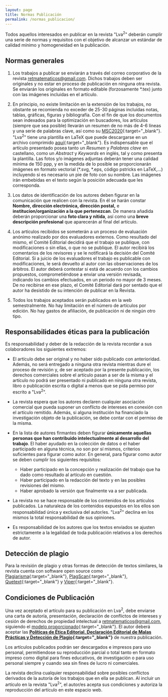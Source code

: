 ```yaml
---
layout: page
title: Normas Publicación
permalink: /normas_publicacion/
---
```


Todos aquellos interesados en publicar en la revista "Lva<sup>2</sup>" deberán cumplir una serie de normas y requisitos con el objetivo de alcanzar un estándar de calidad mínimo y homogeneidad en la publicación.

## Normas generales

1. Los trabajos a publicar se enviarán a través del correo corporativo de la revista [retmatematicos@gmail.com](mailto:retmatematicos@gmail.com). Dichos trabajos deben ser originales y no estar en proceso de publicación en ninguna otra revista. Se enviarán los originales en formato editable (forzosamente *.tex) junto con las imágenes incluidas en el artículo.

2. En principio, no existe limitación en la extensión de los trabajos, no obstante se recomienda no exceder de 25-30 páginas incluidas notas, tablas, gráficas, figuras y bibliografía. Con el fin de que los documentos sean indexados para la optimización en buscadores, los artículos (siempre que sea posible) llevarán un resumen de no más de 4-6 líneas y una serie de palabras clave, así como su [MSC2020](https://msc2020.org){:target="_blank"}.
"Lva<sup>2</sup>" tiene una plantilla en LaTeX que puede descargarse en un archivo comprimido [aquí](https://drive.google.com/file/d/16yJ5cu1Wjj44Z4TCRYDmDnOQdFj-33Qp){:target="_blank"}. Es indispensable que el artículo presentado posea tanto un *Resumen* y *Palabras clave* en castellano, como un *Abstract* y *Keywords* en inglés, tal y como presenta la plantilla.
Las fotos y/o imágenes adjuntas deberán tener una calidad mínima de 150 ppp, y en la medida de lo posible se proporcionarán imágenes en formato vectorial (*.svg, *.eps, código pstricks en LaTeX,...) incluyendo si es necesario un pie de foto con su nombre. Las imágenes irán embebidas en el texto según la posición adecuada que les corresponda.

3. Los datos de identificación de los autores deben figurar en la comunicación que realicen con la revista. En él se harán constar <b>Nombre, dirección electrónica, dirección postal,</b> e <b>institucion/organización a la que pertenezcan</b>. De manera añadida deberán proporcionar una <b>foto clara y nítida</b>, así como una <b>breve descripción profesional</b> que aparecerán al final del artículo.

4. Los artículos recibidos se someterán a un proceso de evaluación anónimo realizado por dos evaluadores externos. Como resultado del mismo, el Comité Editorial decidirá que el trabajo se publique, con modificaciones o sin ellas, o que no se publique. El autor recibirá los comentarios de los revisores y se le notificará la decisión del Comité Editorial. Si a juicio de los evaluadores el trabajo es publicable con modificaciones, le será devuelto al autor con las observaciones de los árbitros. El autor deberá contestar si está de acuerdo con los cambios propuestos, comprometiéndose a enviar una versión revisada, indicando los cambios efectuados, en un periodo no mayor de 3 meses. De no recibirse en ese plazo, el Comité Editorial dará por sentado que el autor ha desistido de su intención de publicar en la Revista.

5. Todos los trabajos aceptados serán publicados en la web semestralmente. No hay limitación en el número de artículos por edición. No hay gastos de afiliación, de publicación ni de ningún otro tipo.

## Responsabilidades éticas para la publicación

Es responsabilidad y deber de la redacción de la revista recordar a sus colaboradores los siguientes extremos:

- El artículo debe ser original y no haber sido publicado con anterioridad. Además, no será entregado a ninguna otra revista mientras dure el proceso de revisión y, de ser aceptado por la presente publicación, los derechos comerciales sobre el artículo pasan a ser de la misma y el artículo no podrá ser presentado ni publicado en ninguna otra revista, libro o publicación escrita o digital a menos que se pida permiso por escrito a "Lva<sup>2</sup>".

- La revista espera que los autores declaren cualquier asociación comercial que pueda suponer un conflicto de intereses en conexión con el artículo remitido. Además, si alguna institución ha financiado la investigación objeto de la publicación, se debe contar con el permiso de la misma.
- En la lista de autores firmantes deben figurar <b>únicamente aquellas personas que han contribuido intelectualmente al desarrollo del trabajo</b>. El haber ayudado en la colección de datos o el haber participado en alguna técnica, no son por sí mismos, criterios suficientes para figurar como autor. En general, para figurar como autor se deben cumplir los siguientes requisitos:
    - Haber participado en la concepción y realización del trabajo que ha dado como resultado al artículo en cuestión.
    - Haber participado en la redacción del texto y en las posibles revisiones del mismo.
    - Haber aprobado la versión que finalmente va a ser publicada.
- La revista no se hace responsable de los contenidos de los artículos publicados. La naturaleza de los contenidos expuestos en los ellos son responsabilidad única y exclusiva del autor/es. "Lva<sup>2</sup>" declina en los mismos la total responsabilidad de sus opiniones.
- Es responsabilidad de los autores que los textos enviados se ajusten estrictamente a la legalidad de toda publicación relativos a los derechos de autor.

## Detección de plagio

Para la revisión de plagio y otras formas de detección de textos similares, la revista cuenta con software open source como [Plagiarisma](http://plagiarisma.net/){:target="_blank"}, [PlagScan](https://www.plagscan.com/es/){:target="_blank"}, [Quetext](https://www.quetext.com/){:target="_blank"} y [Viper](https://plag.co/){:target="_blank"}.

## Condiciones de Publicación

Una vez aceptado el artículo para su publicación en Lva<sup>2</sup>, debe enviarse una carta de autoría, presentación, declaración de conflictos de intereses y cesión de derechos de propiedad intelectual a [retmatematicos@gmail.com](mailto:retmatematicos@gmail.com), siguiendo el [modelo proporcionado](https://drive.google.com/file/d/1bGgWkLOx9oPvXKiKPnYLohxWFJnd0LT0){:target="_blank"}. El autor deberá aceptar las <b>[Políticas de Ética Editorial, Declaración Editorial de Malas Prácticas y Detección de Plagio](https://drive.google.com/file/d/1u4V5SaWtzAgurMpaIzd91Q4sF4cHcY10){:target="_blank"}</b> de nuestra publicación.

Los artículos publicados podrán ser descargados e impresos para uso personal, permitiendose su reproducción parcial o total tanto en formato impreso como digital para fines educativos, de investigación o para uso personal siempre y cuando sea sin fines de lucro ni comerciales.

La revista declina cualquier responsabilidad sobre posibles conflictos derivados de la autoría de los trabajos que en ella se publican. Al incluir un artículo en la revista "Lva<sup>2</sup>", el autor/es acepta sus condiciones y autoriza la reproducción del artículo en este espacio web.